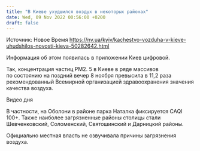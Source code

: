 ```yaml
---
title: "В Киеве ухудшился воздух в некоторых районах"
date: Wed, 09 Nov 2022 00:56:00 +0200
draft: false
---
```

Источник: Новое Время https://nv.ua/kyiv/kachestvo-vozduha-v-kieve-uhudshilos-novosti-kieva-50282642.html


 Информация об этом появилась в приложении Киев цифровой.

Так, концентрация частиц PM2. 5 в Киеве в ряде массивов по состоянию на поздний вечер 8 ноября превысила в 11,2 раза рекомендованный Всемирной организацией здравоохранения значения качества воздуха.

 Видео дня   

В частности, на Оболони в районе парка Наталка фиксируется CAQI 100+. Также наиболее загрязненные районы столицы стали Шевченковский, Соломенский, Святошинский и Дарницкий районы.



Официально местная власть не озвучивала причины загрязнения воздуха.
